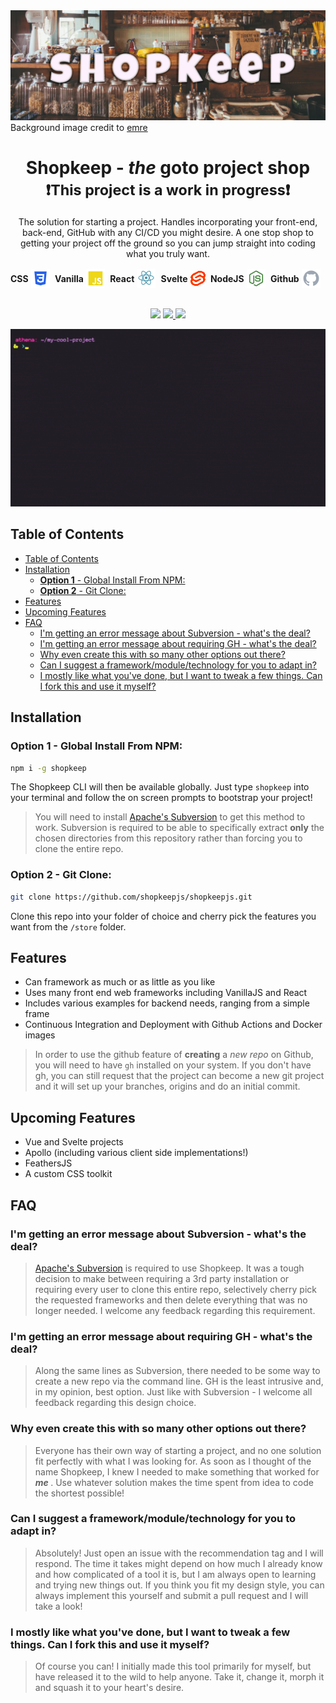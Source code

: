 <br></br>
<img src="./.readme-assets/shopkeep.jpg">
Background image credit to [emre](https://www.pexels.com/@emrecan)
<h1 align="center">
  Shopkeep - <strong><em>the</em></strong>  goto project shop
  <br>
  <small>❗This project is a work in progress❗</small>
</h1>

<p align="center">
  The solution for starting a project. Handles incorporating your front-end, back-end, GitHub with any CI/CD you might desire. A one stop shop to getting your project off the ground so you can jump straight into coding what you truly want. 
  <br>
<p>

<div style="display:flex; align-items:center; justify-content:center;">
 <strong>CSS</strong>&nbsp;  <img src="./.readme-assets/css.png">&nbsp; &nbsp; <strong>Vanilla</strong> &nbsp; <img src="./.readme-assets/javascript.png"> &nbsp; &nbsp; <strong>React</strong>&nbsp;  <img src="./.readme-assets/react.png"> &nbsp; &nbsp; <strong>Svelte</strong> &nbsp; <img src="./.readme-assets/svelte.png"> &nbsp; &nbsp; <strong>NodeJS</strong> &nbsp; <img src="./.readme-assets/nodejs.png"> &nbsp; &nbsp; <strong>Github</strong> &nbsp; <img src="./.readme-assets/github.png"> &nbsp; &nbsp; 
</div>

<br>
<p align="center">
    <img src="https://img.shields.io/github/last-commit/shopkeepjs/shopkeepjs?style=flat-square" />
  <a href='https://simple.wikipedia.org/wiki/MIT_License'>
      <img src="https://img.shields.io/badge/license-MIT-lightgrey" />
  </a>
  <img src="https://img.shields.io/github/issues/shopkeepjs/shopkeepjs" />
</p>

<p align="center">
<img src="/.readme-assets/working.gif">
</p>

## Table of Contents

- [Table of Contents](#table-of-contents)
- [Installation](#installation)
  - [**Option 1** - Global Install From NPM:](#option-1---global-install-from-npm)
  - [**Option 2** - Git Clone:](#option-2---git-clone)
- [Features](#features)
- [Upcoming Features](#upcoming-features)
- [FAQ](#faq)
  - [I'm getting an error message about Subversion - what's the deal?](#im-getting-an-error-message-about-subversion---whats-the-deal)
  - [I'm getting an error message about requiring GH - what's the deal?](#im-getting-an-error-message-about-requiring-gh---whats-the-deal)
  - [Why even create this with so many other options out there?](#why-even-create-this-with-so-many-other-options-out-there)
  - [Can I suggest a framework/module/technology for you to adapt in?](#can-i-suggest-a-frameworkmoduletechnology-for-you-to-adapt-in)
  - [I mostly like what you've done, but I want to tweak a few things. Can I fork this and use it myself?](#i-mostly-like-what-youve-done-but-i-want-to-tweak-a-few-things-can-i-fork-this-and-use-it-myself)

## Installation

### **Option 1** - Global Install From NPM:

```sh
npm i -g shopkeep
```

The Shopkeep CLI will then be available globally. Just type `shopkeep` into your terminal and follow the on screen prompts to bootstrap your project!

> You will need to install [Apache's Subversion](https://subversion.apache.org/) to get this method to work. Subversion is required to be able to specifically extract **only** the chosen directories from this repository rather than forcing you to clone the entire repo.  

### **Option 2** - Git Clone:

```sh
git clone https://github.com/shopkeepjs/shopkeepjs.git
```

Clone this repo into your folder of choice and cherry pick the features you want from the `/store` folder.

## Features

- Can framework as much or as little as you like
- Uses many front end web frameworks including VanillaJS and React
- Includes various examples for backend needs, ranging from a simple frame
- Continuous Integration and Deployment with Github Actions and Docker images
  
> In order to use the github feature of **creating** a *new repo* on Github, you will need to have `gh` installed on your system. If you don't have gh, you can still request that the project can become a new git project and it will set up your branches, origins and do an initial commit.

## Upcoming Features

- Vue and Svelte projects
- Apollo (including various client side implementations!)
- FeathersJS
- A custom CSS toolkit
  


## FAQ

### I'm getting an error message about Subversion - what's the deal?

> [Apache's Subversion](https://subversion.apache.org/) is required to use Shopkeep. It was a tough decision to make between requiring a 3rd party installation or requiring every user to clone this entire repo, selectively cherry pick the requested frameworks and then delete everything that was no longer needed. I welcome any feedback regarding this requirement.

### I'm getting an error message about requiring GH - what's the deal?

> Along the same lines as Subversion, there needed to be some way to create a new repo via the command line. GH is the least intrusive and, in my opinion, best option. Just like with Subversion - I welcome all feedback regarding this design choice.

### Why even create this with so many other options out there?

>Everyone has their own way of starting a project, and no one solution fit perfectly with what I was looking for. As soon as I thought of the name Shopkeep, I knew I needed to make something that worked for <strong><em> me </em></strong>. Use whatever solution makes the time spent from idea to code the shortest possible!

### Can I suggest a framework/module/technology for you to adapt in?

>Absolutely! Just open an issue with the recommendation tag and I will respond. The time it takes might depend on how much I already know and how complicated of a tool it is, but I am always open to learning and trying new things out. If you think you fit my design style, you can always implement this yourself and submit a pull request and I will take a look!

### I mostly like what you've done, but I want to tweak a few things. Can I fork this and use it myself?

> Of course you can! I initially made this tool primarily for myself, but have released it to the wild to help anyone. Take it, change it, morph it and squash it to your heart's desire. 

